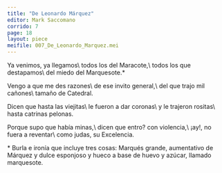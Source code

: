 ```yaml
---
title: "De Leonardo Márquez"
editor: Mark Saccomano
corrido: 7
page: 18
layout: piece
meifile: 007_De_Leonardo_Marquez.mei
---
```

Ya venimos, ya llegamos\\
todos los del Maracote,\\
todos los que destapamos\\
del miedo del Marquesote.\*

Vengo a que me des razones\\
de ese invito general,\\
del que trajo mil cañones\\
tamaño de Catedral.

Dicen que hasta las viejitas\\
le fueron a dar coronas\\
y le trajeron rositas\\
hasta catrinas pelonas.

Porque supo que había minas,\\
dicen que entro? con violencia,\\
¡ay!, no fuera a reventar\\
como judas, su Excelencia.



\* Burla e ironía que incluye tres cosas: Marqués grande, aumentativo de Márquez y dulce
esponjoso y hueco a base de huevo y azúcar, llamado marquesote.
